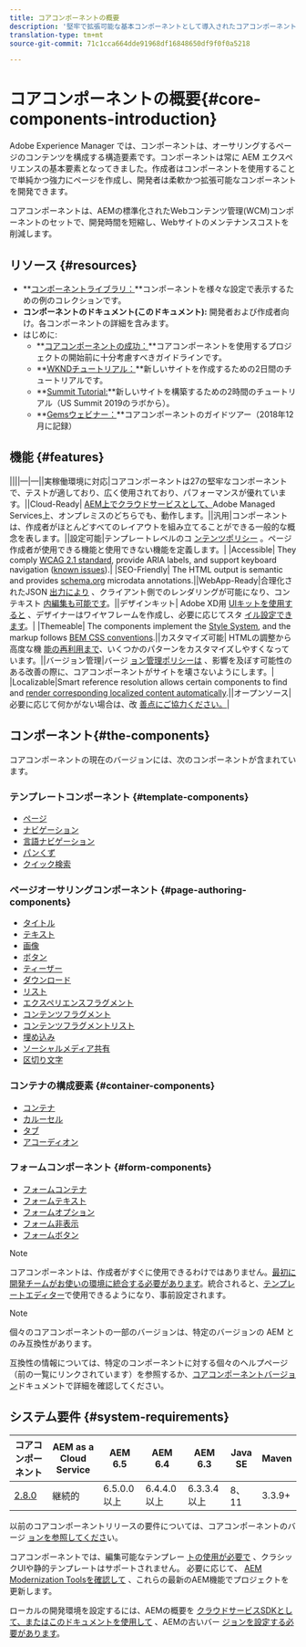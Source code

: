 ```yaml
---
title: コアコンポーネントの概要
description: '堅牢で拡張可能な基本コンポーネントとして導入されたコアコンポーネントは、最新のテクノロジーとベストプラクティスに基づいて構築されています。 '
translation-type: tm+mt
source-git-commit: 71c1cca664dde91968df16848650df9f0f0a5218

---
```



# コアコンポーネントの概要{#core-components-introduction}

Adobe Experience Manager では、コンポーネントは、オーサリングするページのコンテンツを構成する構造要素です。コンポーネントは常に AEM エクスペリエンスの基本要素となってきました。作成者はコンポーネントを使用することで単純かつ強力にページを作成し、開発者は柔軟かつ拡張可能なコンポーネントを開発できます。

コアコンポーネントは、AEMの標準化されたWebコンテンツ管理(WCM)コンポーネントのセットで、開発時間を短縮し、Webサイトのメンテナンスコストを削減します。

## リソース {#resources}

* **[コンポーネントライブラリ：](https://www.adobe.com/go/aem_cmp_library)**コンポーネントを様々な設定で表示するための例のコレクションです。
* **コンポーネントのドキュメント(このドキュメント):** 開発者および作成者向け。各コンポーネントの詳細を含みます。
* はじめに:
   * **[コアコンポーネントの成功：](/help/developing/success.md)**コアコンポーネントを使用するプロジェクトの開始前に十分考慮すべきガイドラインです。
   * **[WKNDチュートリアル：](https://docs.adobe.com/content/help/en/experience-manager-learn/getting-started-wknd-tutorial-develop/overview.html)**新しいサイトを作成するための2日間のチュートリアルです。
   * **[Summit Tutorial:](https://expleague.azureedge.net/labs/L767/index.html)**新しいサイトを構築するための2時間のチュートリアル（US Summit 2019のラボから）。
   * **[Gemsウェビナー：](https://helpx.adobe.com/jp/experience-manager/kt/eseminars/gems/AEM-Core-Components.html)**コアコンポーネントのガイドツアー（2018年12月に記録）

## 機能 {#features}

||||—|—||実稼働環境に対応|コアコンポーネントは27の堅牢なコンポーネントで、テストが適しており、広く使用されており、パフォーマンスが優れています。||Cloud-Ready| [AEM上でクラウドサービスとして、](https://docs.adobe.com/content/help/ja-JP/experience-manager-cloud-service/landing/home.html)[](https://github.com/adobe/aem-project-archetype/tree/master/src/main/archetype/dispatcher.ams)Adobe Managed Services上、オンプレミスのどちらでも、動作します。||汎用|コンポーネントは、作成者がほとんどすべてのレイアウトを組み立てることができる一般的な概念を表します。||設定可能|テンプレートレベルのコ [ンテンツポリシー](https://docs.adobe.com/content/help/en/experience-manager-65/developing/platform/templates/page-templates-editable.html#content-policies) 。ページ作成者が使用できる機能と使用できない機能を定義します。|
|Accessible| They comply [WCAG 2.1 standard](https://www.w3.org/TR/WCAG21/), provide ARIA labels, and support keyboard navigation ([known issues](https://github.com/adobe/aem-core-wcm-components/issues?utf8=✓&amp;q=is%3Aissue+is%3Aopen+accessibility+in%3Atitle)).|
|SEO-Friendly| The HTML output is semantic and provides [schema.org](https://schema.org) microdata annotations.||WebApp-Ready|合理化されたJSON [出力により](https://docs.adobe.com/content/help/en/experience-manager-learn/foundation/development/develop-sling-model-exporter.html) 、クライアント側でのレンダリングが可能になり、コンテキスト [内編集も可能です](https://docs.adobe.com/content/help/en/experience-manager-learn/sites/spa-editor/spa-editor-framework-feature-video-use.html)。||デザインキット| Adobe XD用 [UIキットを使用すると](https://docs.adobe.com/content/help/en/experience-manager-learn/getting-started-wknd-tutorial-develop/assets/overview/AEM_UI-kit_Wireframe.xd) 、デザイナーはワイヤフレームを作成し、必要に応じてスタ [イル設定できます](https://docs.adobe.com/content/help/en/experience-manager-learn/getting-started-wknd-tutorial-develop/assets/overview/AEM_UI-kit_WKND.xd)。|
|Themeable| The components implement the [Style System](https://docs.adobe.com/content/help/en/experience-manager-65/developing/components/style-system.html), and the markup follows [BEM CSS conventions](http://getbem.com/).||カスタマイズ可能| HTMLの調整から高度な機 [能の再利用まで](developing/customizing.md)、いくつかのパターンをカスタマイズしやすくなっています。||バージョン管理|バージ [ョン管理ポリシーは](https://github.com/adobe/aem-core-wcm-components/wiki/Versioning-policies) 、影響を及ぼす可能性のある改善の際に、コアコンポーネントがサイトを壊さないようにします。|
|Localizable|Smart reference resolution allows certain components to find and [render corresponding localized content automatically](get-started/localization.md).||オープンソース|必要に応じて何かがない場合は、改 [善点にご協力ください。](https://github.com/adobe/aem-core-wcm-components/blob/master/CONTRIBUTING.md)|

## コンポーネント{#the-components}

コアコンポーネントの現在のバージョンには、次のコンポーネントが含まれています。

### テンプレートコンポーネント {#template-components}

* [ページ](components/page.md)
* [ナビゲーション](components/navigation.md)
* [言語ナビゲーション](components/language-navigation.md)
* [パンくず](components/breadcrumb.md)
* [クイック検索](components/quick-search.md)

### ページオーサリングコンポーネント {#page-authoring-components}

* [タイトル](components/title.md)
* [テキスト](components/text.md)
* [画像](components/image.md)
* [ボタン](components/button.md)
* [ティーザー](components/teaser.md)
* [ダウンロード](components/download.md)
* [リスト](components/list.md)
* [エクスペリエンスフラグメント](components/experience-fragment.md)
* [コンテンツフラグメント](components/content-fragment-component.md)
* [コンテンツフラグメントリスト](components/content-fragment-list.md)
* [埋め込み](components/embed.md)
* [ソーシャルメディア共有](components/sharing.md)
* [区切り文字](components/separator.md)

### コンテナの構成要素 {#container-components}

* [コンテナ](components/container.md)
* [カルーセル](components/carousel.md)
* [タブ](components/tabs.md)
* [アコーディオン](components/accordion.md)

### フォームコンポーネント {#form-components}

* [フォームコンテナ](components/forms/form-container.md)
* [フォームテキスト](components/forms/form-text.md)
* [フォームオプション](components/forms/form-options.md)
* [フォーム非表示](components/forms/form-hidden.md)
* [フォームボタン](components/forms/form-button.md)

>[!NOTE]
>
>コアコンポーネントは、作成者がすぐに使用できるわけではありません。[最初に開発チームがお使いの環境に統合する必要があります](get-started/using.md)。統合されると、[テンプレートエディター](https://docs.adobe.com/content/help/ja-JP/experience-manager-cloud-service/sites/authoring/features/templates.html)で使用できるようになり、事前設定されます。

>[!NOTE]
>
>個々のコアコンポーネントの一部のバージョンは、特定のバージョンの AEM とのみ互換性があります。
>
>互換性の情報については、特定のコンポーネントに対する個々のヘルプページ（前の一覧にリンクされています）を参照するか、[コアコンポーネントバージョン](versions.md)ドキュメントで詳細を確認してください。

## システム要件 {#system-requirements}

| コアコンポーネント | AEM as a Cloud Service | AEM 6.5 | AEM 6.4 | AEM 6.3 | Java SE | Maven |
---------|---------|---------|---------|---------|---------|---------
| [2.8.0](https://github.com/adobe/aem-core-wcm-components/releases/tag/core.wcm.components.reactor-2.8.0) | 継続的 | 6.5.0.0 以上 | 6.4.4.0 以上 | 6.3.3.4 以上 | 8、11 | 3.3.9+ |

以前のコアコンポーネントリリースの要件については、コアコンポーネントのバージ [ョンを参照してくださ](versions.md)い。

コアコンポーネントでは、編集可能なテンプレー [トの使用が必要で](https://docs.adobe.com/content/help/en/experience-manager-learn/sites/page-authoring/template-editor-feature-video-use.html) 、クラシックUIや静的テンプレートはサポートされません。 必要に応じて、 [AEM Modernization Toolsを確認して](https://opensource.adobe.com/aem-modernize-tools/pages/tools.html) 、これらの最新のAEM機能でプロジェクトを更新します。

ローカルの開発環境を設定するには、AEMの概要を [クラウドサービスSDKとして、またはこのドキュメントを使用して](https://docs.adobe.com/content/help/en/experience-manager-learn/cloud-service/local-development-environment-set-up/overview.html) 、AEMの古いバー [ジョンを設定する必要があります](https://docs.adobe.com/content/help/en/experience-manager-learn/foundation/development/set-up-a-local-aem-development-environment.html)。
